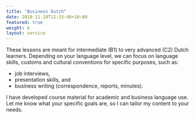 ```yaml
---
title: "Business Dutch"
date: 2018-11-18T12:33:46+10:00
featured: true
weight: 6
layout: service
---
```


These lessons are meant for intermediate (B1) to very advanced (C2) Dutch learners. Depending on your language level, we can focus on language skills, customs and cultural conventions for specific purposes, such as:
- job interviews,
- presentation skills, and
- business writing (correspondence, reports, minutes). 

I have developed course material for academic and business language use. Let me know what your specific goals are, so I can tailor my content to your needs.